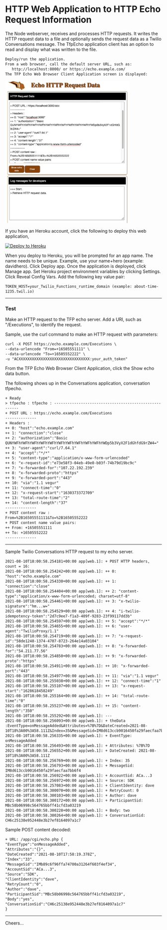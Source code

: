 # HTTP Web Application to HTTP Echo Request Information

The Node webserver, receives and processes HTTP requests.
It writes the HTTP request data to a file and optionally sends the request data as a Twilio Conversations message.
The TfpEcho application client has an option to read and display what was written to the file.
````
Deploy/run the application.
From a web browser, call the default server URL, such as:
   http://localhost:8000/ or https://echo.example.com/
The TFP Echo Web Browser Client Application screen is displayed:
````
<img src="clientapp.jpg" width="400"/>

If you have an Heroku account, click the following to deploy this web application,

[![Deploy to Heroku](https://www.herokucdn.com/deploy/button.svg)](https://heroku.com/deploy?template=https://github.com/tigerfarm/tfpecho)

When you deploy to Heroku, you will be prompted for an app name. 
The name needs to be unique. Example, use your name+hero (example: davidhero). 
Click Deploy app. Once the application is deployed, click Manage app. 
Set Heroku project environment variables by clicking Settings. 
Click Reveal Config Vars. Add the following key value pair:
````
TOKEN_HOST=your_Twilio_Functions_runtime_domain (example: about-time-1235.twil.io)
````

--------------------------------------------------------------------------------
### Test

Make an HTTP request to the TFP echo server.
Add a URI, such as "/Executions", to identify the request.

Sample, use the curl command to make an HTTP request with parameters:
````
curl -X POST https://echo.example.com/Executions \
--data-urlencode "From=+16505551111" \
--data-urlencode "To=+16505552222" \
-u "ACXXXXXXXXXXXXXXXXXXXXXXXXXXXXXXXX:your_auth_token"
````

From the TFP Echo Web Browser Client Application, click the Show echo data button.

The following shows up in the Conversations application, conversation tfpecho.
````
+ Ready
> tfpecho : tfpecho : ------------------------------------------------------
+ POST URL : https://echo.example.com/Executions
--------------
+ Headers : 
++ 0: "host":"echo.example.com"
++ 1: "connection":"close"
++ 2: "authorization":"Basic QUNYWFhYWFhYWFhYWFhYWFhYWFhYWFhYWFhYWFhYWFhYWDp5b3VyX2F1dGhfdG9rZW4="
++ 3: "user-agent":"curl/7.64.1"
++ 4: "accept":"*/*"
++ 5: "content-type":"application/x-www-form-urlencoded"
++ 6: "x-request-id":"e73e58f3-04eb-49e0-b03f-74b79d19bc9c"
++ 7: "x-forwarded-for":"107.22.192.239"
++ 8: "x-forwarded-proto":"https"
++ 9: "x-forwarded-port":"443"
++ 10: "via":"1.1 vegur"
++ 11: "connect-time":"0"
++ 12: "x-request-start":"1630373372709"
++ 13: "total-route-time":"2"
++ 14: "content-length":"37"
--------------
+ POST content raw : 
From=%2B16505551111&To=%2B16505552222
+ POST content name value pairs: 
++ From: +16505551111
++ To: +16505552222
--------------
````

--------------------------------------------------------------------------------
Sample Twilio Conversations HTTP request to my echo server.
````
2021-08-10T18:00:58.254181+00:00 app[web.1]: + POST HTTP headers, count = 16:
2021-08-10T18:00:58.254242+00:00 app[web.1]: ++ 0: "host":"echo.example.com"
2021-08-10T18:00:58.254330+00:00 app[web.1]: ++ 1: "connection":"close"
2021-08-10T18:00:58.254404+00:00 app[web.1]: ++ 2: "content-type":"application/x-www-form-urlencoded; charset=utf-8"
2021-08-10T18:00:58.254461+00:00 app[web.1]: ++ 3: "x-twilio-signature":"hm...w="
2021-08-10T18:00:58.254529+00:00 app[web.1]: ++ 4: "i-twilio-idempotency-token":"2d7c9ee7-f1a3-409f-9283-23f99117dd3b"
2021-08-10T18:00:58.254597+00:00 app[web.1]: ++ 5: "accept":"*/*"
2021-08-10T18:00:58.254655+00:00 app[web.1]: ++ 6: "user-agent":"TwilioProxy/1.1"
2021-08-10T18:00:58.254719+00:00 app[web.1]: ++ 7: "x-request-id":"58de1248-1374-4707-8723-264e14a03104"
2021-08-10T18:00:58.254783+00:00 app[web.1]: ++ 8: "x-forwarded-for":"54.211.77.56"
2021-08-10T18:00:58.254850+00:00 app[web.1]: ++ 9: "x-forwarded-proto":"https"
2021-08-10T18:00:58.254911+00:00 app[web.1]: ++ 10: "x-forwarded-port":"443"
2021-08-10T18:00:58.254977+00:00 app[web.1]: ++ 11: "via":"1.1 vegur"
2021-08-10T18:00:58.255038+00:00 app[web.1]: ++ 12: "connect-time":"1"
2021-08-10T18:00:58.255107+00:00 app[web.1]: ++ 13: "x-request-start":"1628618458249"
2021-08-10T18:00:58.255164+00:00 app[web.1]: ++ 14: "total-route-time":"0"
2021-08-10T18:00:58.255237+00:00 app[web.1]: ++ 15: "content-length":"350"
2021-08-10T18:00:58.255292+00:00 app[web.1]: ---
2021-08-10T18:00:58.256093+00:00 app[web.1]: + theData :EventType=onMessageAdded&Attributes=%7B%7D&DateCreated=2021-08-10T18%3A00%3A58.111Z&Index=35&MessageSid=IM8d613ccb9016450fa29faecfaa7bb6f4&AccountSid=ACa...3&Source=SDK&ClientIdentity=dave&RetryCount=0&Author=dave&ParticipantSid=MBc58b06998c564765bbff41cfd3a03219&Body=two&ConversationSid=CH6c25138e952448e3b27ef8164097a1c7:
2021-08-10T18:00:58.256335+00:00 app[web.1]: + EventType: onMessageAdded
2021-08-10T18:00:58.256493+00:00 app[web.1]: + Attributes: %7B%7D
2021-08-10T18:00:58.256552+00:00 app[web.1]: + DateCreated: 2021-08-10T18%3A00%3A58.111Z
2021-08-10T18:00:58.256769+00:00 app[web.1]: + Index: 35
2021-08-10T18:00:58.256793+00:00 app[web.1]: + MessageSid: IM8d613ccb9016450fa29faecfaa7bb6f4
2021-08-10T18:00:58.256922+00:00 app[web.1]: + AccountSid: ACa...3
2021-08-10T18:00:58.256972+00:00 app[web.1]: + Source: SDK
2021-08-10T18:00:58.257083+00:00 app[web.1]: + ClientIdentity: dave
2021-08-10T18:00:58.300070+00:00 app[web.1]: + RetryCount: 0
2021-08-10T18:00:58.300103+00:00 app[web.1]: + Author: dave
2021-08-10T18:00:58.300172+00:00 app[web.1]: + ParticipantSid: MBc58b06998c564765bbff41cfd3a03219
2021-08-10T18:00:58.300228+00:00 app[web.1]: + Body: two
2021-08-10T18:00:58.300264+00:00 app[web.1]: + ConversationSid: CH6c25138e952448e3b27ef8164097a1c7
````
Sample POST content decoded:
````
+ URL: /app/cgi/echo.php {
"EventType":"onMessageAdded",
"Attributes":"{}",
"DateCreated":"2021-08-10T17:58:19.378Z",
"Index":"33",
"MessageSid":"IMb89c6f96ffa74700a31264f603f4ef34",
"AccountSid":"ACa...3",
"Source":"SDK",
"ClientIdentity":"dave",
"RetryCount":"0",
"Author":"dave",
"ParticipantSid":"MBc58b06998c564765bbff41cfd3a03219",
"Body":"yes",
"ConversationSid":"CH6c25138e952448e3b27ef8164097a1c7"
} 
````

--------------------------------------------------------------------------------
Cheers...
